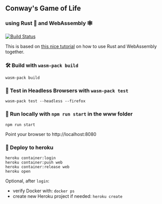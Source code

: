 ## Conway's Game of Life
### using Rust 🦀 and WebAssembly 🕸

[![Build Status](https://travis-ci.org/svenfoo/wasm-game-of-life.svg?branch=master)](https://travis-ci.org/svenfoo/wasm-game-of-life)

This is based on [this nice tutorial][tutorial] on how to use Rust and WebAssembly together.

[tutorial]: https://rustwasm.github.io/docs/book/introduction.html


### 🛠️ Build with `wasm-pack build`

```
wasm-pack build
```

### 🔬 Test in Headless Browsers with `wasm-pack test`

```
wasm-pack test --headless --firefox
```

### 🏃 Run locally with `npm run start` in the www folder

```
npm run start
```
Point your browser to http://localhost:8080

### 🚀 Deploy to heroku

```
heroku container:login
heroku container:push web
heroku container:release web
heroku open
```

Optional, after `login`:
- verify Docker with: `docker ps`
- create new Heroku project if needed: `heroku create`